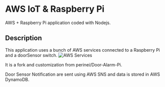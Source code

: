 # AWS IoT & Raspberry Pi
AWS + Raspberry Pi application coded with Nodejs.
## Description
This application uses a bunch of AWS services connected to a Raspberry Pi and a doorSensor switch.
![AWS Services](https://github.com/paulonegrao/aws-iot-raspberry-pi/blob/master/images/aws%20services.png?raw=true)

It is a fork and customization from perinei/Door-Alarm-Pi. 

Door Sensor Notification are sent using AWS SNS and data is stored in AWS DynamoDB.

